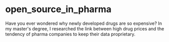 # open_source_in_pharma
Have you ever wondered why newly developed drugs are so expensive? In my master's degree, I researched the link between high drug prices and the tendency of pharma companies to keep their data proprietary.
